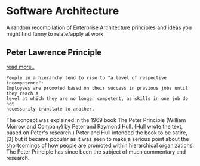 # Software Architecture

A random recompilation of Enterprise Architecture principles and ideas you might find funny to relate/apply at work.


## Peter Lawrence Principle
[read more..](https://en.wikipedia.org/wiki/Peter_principle)

```
People in a hierarchy tend to rise to "a level of respective incompetence": 
Employees are promoted based on their success in previous jobs until they reach a 
level at which they are no longer competent, as skills in one job do not 
necessarily translate to another.
```

The concept was explained in the 1969 book The Peter Principle (William Morrow and Company) by Peter and Raymond Hull. (Hull wrote the text, based on Peter's research.) Peter and Hull intended the book to be satire,[3] but it became popular as it was seen to make a serious point about the shortcomings of how people are promoted within hierarchical organizations. The Peter Principle has since been the subject of much commentary and research.
